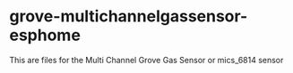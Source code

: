 # grove-multichannelgassensor-esphome
This are files for the Multi Channel Grove Gas Sensor or mics_6814 sensor
